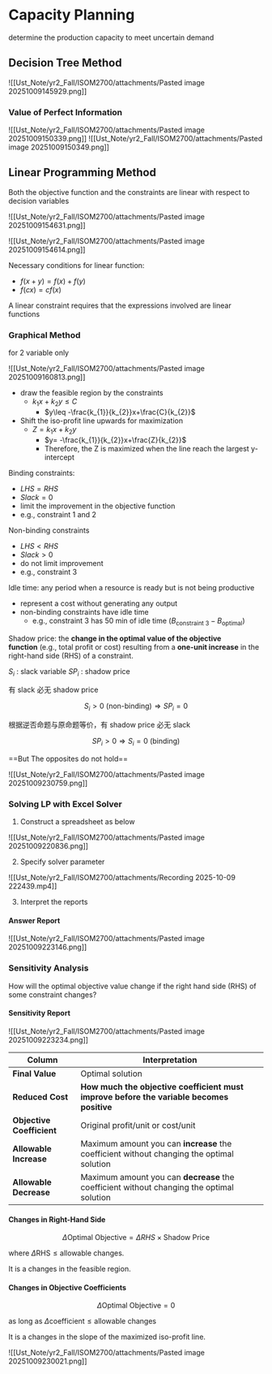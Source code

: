 # Capacity Planning
determine the production capacity to meet uncertain demand
## Decision Tree Method
![[Ust_Note/yr2_Fall/ISOM2700/attachments/Pasted image 20251009145929.png]]
### Value of Perfect Information
![[Ust_Note/yr2_Fall/ISOM2700/attachments/Pasted image 20251009150339.png]]
![[Ust_Note/yr2_Fall/ISOM2700/attachments/Pasted image 20251009150349.png]]

## Linear Programming Method
Both the objective function and the constraints are linear with respect to decision variables

![[Ust_Note/yr2_Fall/ISOM2700/attachments/Pasted image 20251009154631.png]]

![[Ust_Note/yr2_Fall/ISOM2700/attachments/Pasted image 20251009154614.png]]

Necessary conditions for linear function:

- $f(x+y)=f(x)+f(y)$
- $f(cx)=cf(x)$

A linear constraint requires that the expressions involved are linear functions

### Graphical Method
for 2 variable only

![[Ust_Note/yr2_Fall/ISOM2700/attachments/Pasted image 20251009160813.png]]

- draw the feasible region by the constraints
	- $k_{1}x+k_{2}y\leq C$
		- $y\leq -\frac{k_{1}}{k_{2}}x+\frac{C}{k_{2}}$
- Shift the iso-profit line upwards for maximization
	- $Z=k_{1}x+k_{2}y$
		- $y= -\frac{k_{1}}{k_{2}}x+\frac{Z}{k_{2}}$
		- Therefore, the Z is maximized when the line reach the largest y-intercept

Binding constraints:

- $LHS=RHS$
- $Slack=0$
- limit the improvement in the objective function
- e.g., constraint 1 and 2

Non-binding constraints

- $LHS<RHS$
- $Slack>0$
- do not limit improvement
- e.g., constraint 3

Idle time: any period when a resource is ready but is not being productive

- represent a cost without generating any output
- non-binding constraints have idle time
	- e.g., constraint 3 has 50 min of idle time ($B_{\text{constraint 3}}-B_{\text{optimal}}$)


Shadow price: the **change in the optimal value of the objective function** (e.g., total profit or cost) resulting from a **one-unit increase** in the right-hand side (RHS) of a constraint.

$S_{i}$ : slack variable
$SP_{i}$ : shadow price

有 slack 必无 shadow price

$$S_{i}>0\text{ (non-binding)}\Rightarrow SP_{i}=0$$

根据逆否命题与原命题等价，有 shadow price 必无 slack

$$SP_{i}>0\Rightarrow S_{i}=0\text{ (binding)}$$

==But The opposites do not hold==

![[Ust_Note/yr2_Fall/ISOM2700/attachments/Pasted image 20251009230759.png]]
### Solving LP with Excel Solver
1. Construct a spreadsheet as below

![[Ust_Note/yr2_Fall/ISOM2700/attachments/Pasted image 20251009220836.png]]

2. Specify solver parameter

![[Ust_Note/yr2_Fall/ISOM2700/attachments/Recording 2025-10-09 222439.mp4]]

3. Interpret the reports

#### Answer Report

![[Ust_Note/yr2_Fall/ISOM2700/attachments/Pasted image 20251009223146.png]]

### Sensitivity Analysis
How will the optimal objective value change if the right hand side (RHS) of some constraint changes?
#### Sensitivity Report

![[Ust_Note/yr2_Fall/ISOM2700/attachments/Pasted image 20251009223234.png]]

|Column|Interpretation|
|---|---|
|**Final Value**|Optimal solution|
|**Reduced Cost**|**How much the objective coefficient must improve before the variable becomes positive**|
|**Objective Coefficient**|Original profit/unit or cost/unit|
|**Allowable Increase**|Maximum amount you can **increase** the coefficient without changing the optimal solution|
|**Allowable Decrease**|Maximum amount you can **decrease** the coefficient without changing the optimal solution|

#### Changes in Right-Hand Side
$$\Delta \text{Optimal Objective}=\Delta RHS \times \text{Shadow Price}$$

where $\Delta \text{RHS}\leq\text{allowable changes}$.

It is a changes in the feasible region.

#### Changes in Objective Coefficients
$$\Delta \text{Optimal Objective}=0$$

as long as $\Delta \text{coefficient}\leq \text{allowable changes}$

It is a changes in the slope of the maximized iso-profit line.

![[Ust_Note/yr2_Fall/ISOM2700/attachments/Pasted image 20251009230021.png]]